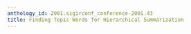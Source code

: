 ```yaml
---
anthology_id: 2001.sigirconf_conference-2001.43
title: Finding Topic Words for Hierarchical Summarization
---
```

